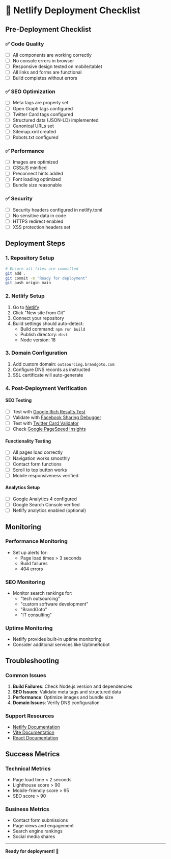 # 🚀 Netlify Deployment Checklist

## Pre-Deployment Checklist

### ✅ Code Quality
- [ ] All components are working correctly
- [ ] No console errors in browser
- [ ] Responsive design tested on mobile/tablet
- [ ] All links and forms are functional
- [ ] Build completes without errors

### ✅ SEO Optimization
- [ ] Meta tags are properly set
- [ ] Open Graph tags configured
- [ ] Twitter Card tags configured
- [ ] Structured data (JSON-LD) implemented
- [ ] Canonical URLs set
- [ ] Sitemap.xml created
- [ ] Robots.txt configured

### ✅ Performance
- [ ] Images are optimized
- [ ] CSS/JS minified
- [ ] Preconnect hints added
- [ ] Font loading optimized
- [ ] Bundle size reasonable

### ✅ Security
- [ ] Security headers configured in netlify.toml
- [ ] No sensitive data in code
- [ ] HTTPS redirect enabled
- [ ] XSS protection headers set

## Deployment Steps

### 1. Repository Setup
```bash
# Ensure all files are committed
git add .
git commit -m "Ready for deployment"
git push origin main
```

### 2. Netlify Setup
1. Go to [Netlify](https://netlify.com)
2. Click "New site from Git"
3. Connect your repository
4. Build settings should auto-detect:
   - Build command: `npm run build`
   - Publish directory: `dist`
   - Node version: 18

### 3. Domain Configuration
1. Add custom domain: `outsourcing.brandgoto.com`
2. Configure DNS records as instructed
3. SSL certificate will auto-generate

### 4. Post-Deployment Verification

#### SEO Testing
- [ ] Test with [Google Rich Results Test](https://search.google.com/test/rich-results)
- [ ] Validate with [Facebook Sharing Debugger](https://developers.facebook.com/tools/debug/)
- [ ] Test with [Twitter Card Validator](https://cards-dev.twitter.com/validator)
- [ ] Check [Google PageSpeed Insights](https://pagespeed.web.dev/)

#### Functionality Testing
- [ ] All pages load correctly
- [ ] Navigation works smoothly
- [ ] Contact form functions
- [ ] Scroll to top button works
- [ ] Mobile responsiveness verified

#### Analytics Setup
- [ ] Google Analytics 4 configured
- [ ] Google Search Console verified
- [ ] Netlify analytics enabled (optional)

## Monitoring

### Performance Monitoring
- Set up alerts for:
  - Page load times > 3 seconds
  - Build failures
  - 404 errors

### SEO Monitoring
- Monitor search rankings for:
  - "tech outsourcing"
  - "custom software development"
  - "BrandGoto"
  - "IT consulting"

### Uptime Monitoring
- Netlify provides built-in uptime monitoring
- Consider additional services like UptimeRobot

## Troubleshooting

### Common Issues
1. **Build Failures**: Check Node.js version and dependencies
2. **SEO Issues**: Validate meta tags and structured data
3. **Performance**: Optimize images and bundle size
4. **Domain Issues**: Verify DNS configuration

### Support Resources
- [Netlify Documentation](https://docs.netlify.com/)
- [Vite Documentation](https://vitejs.dev/)
- [React Documentation](https://react.dev/)

## Success Metrics

### Technical Metrics
- Page load time < 2 seconds
- Lighthouse score > 90
- Mobile-friendly score > 95
- SEO score > 90

### Business Metrics
- Contact form submissions
- Page views and engagement
- Search engine rankings
- Social media shares

---

**Ready for deployment! 🎉** 